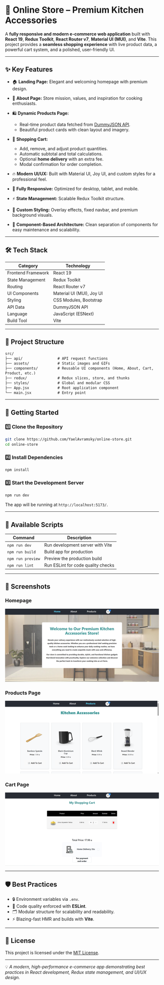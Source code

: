 
# 🛒 Online Store – Premium Kitchen Accessories

A **fully responsive and modern e-commerce web application** built with **React 19**, **Redux Toolkit**, **React Router v7**, **Material UI (MUI)**, and **Vite**.
This project provides a **seamless shopping experience** with live product data, a powerful cart system, and a polished, user-friendly UI.

---

## ✨ Key Features

* 🏠 **Landing Page:** Elegant and welcoming homepage with premium design.
* 📖 **About Page:** Store mission, values, and inspiration for cooking enthusiasts.
* 🛍️ **Dynamic Products Page:**

  * Real-time product data fetched from [DummyJSON API](https://dummyjson.com/products/category/kitchen-accessories).
  * Beautiful product cards with clean layout and imagery.
* 🛒 **Shopping Cart:**

  * Add, remove, and adjust product quantities.
  * Automatic subtotal and total calculations.
  * Optional **home delivery** with an extra fee.
  * Modal confirmation for order completion.
* 🔥 **Modern UI/UX:** Built with Material UI, Joy UI, and custom styles for a professional feel.
* 📱 **Fully Responsive:** Optimized for desktop, tablet, and mobile.
* ⚡ **State Management:** Scalable Redux Toolkit structure.
* 🎨 **Custom Styling:** Overlay effects, fixed navbar, and premium background visuals.
* 🧩 **Component-Based Architecture:** Clean separation of components for easy maintenance and scalability.

---

## 🛠️ Tech Stack

| Category           | Technology                |
| ------------------ | ------------------------- |
| Frontend Framework | React 19                  |
| State Management   | Redux Toolkit             |
| Routing            | React Router v7           |
| UI Components      | Material UI (MUI), Joy UI |
| Styling            | CSS Modules, Bootstrap    |
| API Data           | DummyJSON API             |
| Language           | JavaScript (ESNext)       |
| Build Tool         | Vite                      |

---

## 📂 Project Structure

```
src/
├── api/                # API request functions
├── assets/             # Static images and GIFs
├── components/         # Reusable UI components (Home, About, Cart, Product, etc.)
├── redux/              # Redux slices, store, and thunks
├── styles/             # Global and modular CSS
├── App.jsx             # Root application component
└── main.jsx            # Entry point
```

---

## 🚀 Getting Started

### 1️⃣ Clone the Repository

```bash
git clone https://github.com/YaelAvramsky/online-store.git
cd online-store
```

### 2️⃣ Install Dependencies

```bash
npm install
```

### 3️⃣ Start the Development Server

```bash
npm run dev
```

The app will be running at `http://localhost:5173/`.

---

## 🧪 Available Scripts

| Command           | Description                        |
| ----------------- | ---------------------------------- |
| `npm run dev`     | Run development server with Vite   |
| `npm run build`   | Build app for production           |
| `npm run preview` | Preview the production build       |
| `npm run lint`    | Run ESLint for code quality checks |

---

## 📸 Screenshots

### Homepage
![Homepage](./src/assets/homepage.png)

### Products Page
![Products](./src/assets/products.png)

### Cart Page
![Cart](./src/assets/cart.png)

---

## 🛡️ Best Practices

* 🔒 Environment variables via `.env`.
* 🧹 Code quality enforced with **ESLint**.
* 🗂️ Modular structure for scalability and readability.
* ⚡ Blazing-fast HMR and builds with **Vite**.

---

## 📄 License

This project is licensed under the [MIT License](LICENSE).

---

💡 *A modern, high-performance e-commerce app demonstrating best practices in React development, Redux state management, and UI/UX design.*
